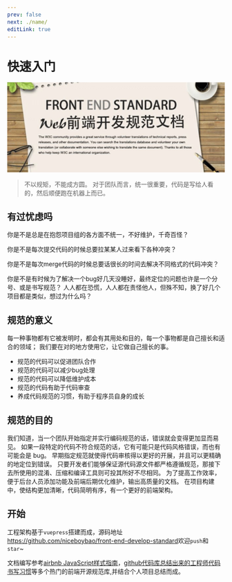 ```yaml
---
prev: false
next: ./name/
editLink: true
---
```


# 快速入门

![standard.jpg](./images/standard.jpg)

> 不以规矩，不能成方圆。 对于团队而言，统一很重要，代码是写给人看的，然后顺便跑在机器上而已。

## 有过忧虑吗

你是不是总是在抱怨项目组的各方面不统一，不好维护，千奇百怪？

你是不是每次提交代码的时候总要拉某某人过来看下各种冲突？

你是不是每次merge代码的时候总要话很长的时间去解决不同格式的代码冲突？

你是不是有时候为了解决一个bug好几天没睡好，最终定位的问题也许是一个分号、或是书写规范？ 人人都在恐慌，人人都在责怪他人，但殊不知，换了好几个项目都是类似，想过为什么吗？

## 规范的意义

每一种事物都有它被发明时，都会有其用处和目的，每一个事物都是自己擅长和适合的领域； 我们要在对的地方使用它，让它做自己擅长的事。

- 规范的代码可以促进团队合作
- 规范的代码可以减少bug处理
- 规范的代码可以降低维护成本
- 规范的代码有助于代码审查
- 养成代码规范的习惯，有助于程序员自身的成长

## 规范的目的

我们知道，当一个团队开始指定并实行编码规范的话，错误就会变得更加显而易见。 如果一段特定的代码不符合规范的话，它有可能只是代码风格错误，而也有可能会是 bug。 早期指定规范就使得代码审核得以更好的开展，并且可以更精确的地定位到错误。 只要开发者们能够保证源代码源文件都严格遵循规范，那接下去所使用的混淆、压缩和编译工具则可投其所好不尽相同。 为了提高工作效率，便于后台人员添加功能及前端后期优化维护，输出高质量的文档。 在项目构建中，使结构更加清晰，代码简明有序，有一个更好的前端架构。

## 开始

工程架构基于`vuepress`搭建而成，源码地址<https://github.com/niceboybao/front-end-develop-standard>欢迎`push`和`star`~

文档编写参考[airbnb JavaScript样式指南](https://github.com/airbnb/javascript)，[github代码库总结出来的工程师代码书写习惯](http://alloyteam.github.io/CodeGuide/#js-indentation)等多个热门的前端开源规范库,并结合个人项目总结而成。
